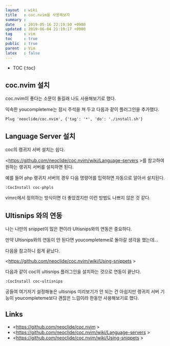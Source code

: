 ```yaml
---
layout  : wiki
title   : coc.nvim을 사용해보자
summary : 
date    : 2019-05-16 22:19:50 +0900
updated : 2019-06-04 21:19:17 +0900
tag     : vim
toc     : true
public  : true
parent  : Vim
latex   : false
---
```

* TOC
{:toc}

## coc.nvim 설치

coc.nvim이 좋다는 소문이 돌길래 나도 사용해보기로 했다.

익숙한 youcompleteme는 잠시 주석을 쳐 두고 다음과 같이 플러그인을 추가했다.

```viml
Plug 'neoclide/coc.nvim', {'tag': '*', 'do': './install.sh'}
```

## Language Server 설치

coc의 랭귀지 서버 설치는 쉽다.

<https://github.com/neoclide/coc.nvim/wiki/Language-servers >를 참고하여 원하는 랭귀지 서버를 설치하면 된다.

예를 들어 php 랭귀지 서버의 경우 다음 명령어를 입력하면 자동으로 알아서 설치된다.

```viml
:CocInstall coc-phpls
```

vimrc에서 정의하는 방식이면 더 좋았겠지만 이런 방법도 나쁘지 않은 것 같다.

## Ultisnips 와의 연동

나는 나만의 snippet이 많은 편이라 Ultisnips와의 연동은 중요하다.

만약 Ultisnips와의 연동이 안 된다면 youcompleteme로 돌아갈 생각을 했는데...

다음을 참고하니 쉽게 끝났다.

<https://github.com/neoclide/coc.nvim/wiki/Using-snippets >

다음과 같이 coc의 ultisnips 플러그인을 설치하는 것으로 연동이 끝난다.

```viml
:CocInstall coc-ultisnips
```

공들여 여기저기 설정해놓은 ultisnips 미리보기가 안 되는 건 아쉽지만 랭귀지 서버 기능이 youcompleteme보다 괜찮은 느낌이라 한동안 사용해보기로 했다.

## Links

* <https://github.com/neoclide/coc.nvim >
* <https://github.com/neoclide/coc.nvim/wiki/Language-servers >
* <https://github.com/neoclide/coc.nvim/wiki/Using-snippets >

